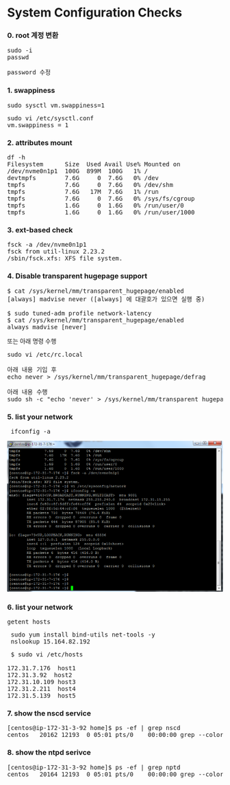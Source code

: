 
# System Configuration Checks

### 0. root 계정 변환
<pre>
sudo -i
passwd

password 수정
</pre>


### 1. swappiness
<pre>
sudo sysctl vm.swappiness=1
</pre>
<pre>
sudo vi /etc/sysctl.conf
vm.swappiness = 1
</pre>

### 2. attributes mount
<pre>
df -h
Filesystem      Size  Used Avail Use% Mounted on
/dev/nvme0n1p1  100G  899M  100G   1% /
devtmpfs        7.6G     0  7.6G   0% /dev
tmpfs           7.6G     0  7.6G   0% /dev/shm
tmpfs           7.6G   17M  7.6G   1% /run
tmpfs           7.6G     0  7.6G   0% /sys/fs/cgroup
tmpfs           1.6G     0  1.6G   0% /run/user/0
tmpfs           1.6G     0  1.6G   0% /run/user/1000
</pre>

### 3. ext-based check
<pre>
fsck -a /dev/nvme0n1p1
fsck from util-linux 2.23.2
/sbin/fsck.xfs: XFS file system.
</pre>

### 4. Disable transparent hugepage support
<pre>
$ cat /sys/kernel/mm/transparent_hugepage/enabled
[always] madvise never ([always] 에 대괄호가 있으면 실행 중)

$ sudo tuned-adm profile network-latency
$ cat /sys/kernel/mm/transparent_hugepage/enabled
always madvise [never]
</pre>
또는 아래 명령 수행
<pre>
sudo vi /etc/rc.local

아래 내용 기입 후
echo never > /sys/kernel/mm/transparent_hugepage/defrag

아래 내용 수행
sudo sh -c "echo 'never' > /sys/kernel/mm/transparent_hugepage/defrag" 
</pre>

### 5. list your network
<pre>
 ifconfig -a 
</pre>

![ex_screenshot](./config_5.PNG)

### 6. list your network
<pre>
getent hosts
</pre>
<pre>
 sudo yum install bind-utils net-tools -y
 nslookup 15.164.82.192
</pre>
<pre>
 $ sudo vi /etc/hosts

172.31.7.176  host1
172.31.3.92  host2
172.31.10.109 host3
172.31.2.211  host4
172.31.5.139  host5
</pre>

### 7. show the nscd service
<pre>
[centos@ip-172-31-3-92 home]$ ps -ef | grep nscd
centos   20162 12193  0 05:01 pts/0    00:00:00 grep --color=auto nscd
</pre>

### 8. show the ntpd serivce
<pre>
[centos@ip-172-31-3-92 home]$ ps -ef | grep nptd
centos   20164 12193  0 05:01 pts/0    00:00:00 grep --color=auto nptd
</pre>


